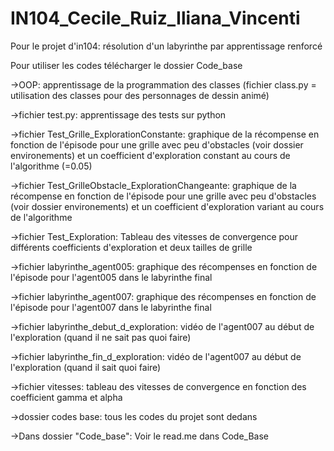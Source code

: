 # IN104_Cecile_Ruiz_Iliana_Vincenti
Pour le projet d'in104: résolution d'un labyrinthe par apprentissage renforcé

Pour utiliser les codes télécharger le dossier Code_base

->OOP: apprentissage de la programmation des classes (fichier class.py = utilisation des classes pour des personnages de dessin animé)

->fichier test.py: apprentissage des tests sur python

->fichier Test_Grille_ExplorationConstante: graphique de la récompense en fonction de l'épisode pour une grille avec peu d'obstacles (voir dossier environements) et un coefficient d'exploration constant au cours de l'algorithme (=0.05)

->fichier Test_GrilleObstacle_ExplorationChangeante: graphique de la récompense en fonction de l'épisode pour une grille avec peu d'obstacles (voir dossier environements) et un coefficient d'exploration variant au cours de l'algorithme

->fichier Test_Exploration: Tableau des vitesses de convergence pour différents coefficients d'exploration et deux tailles de grille

->fichier labyrinthe_agent005: graphique des récompenses en fonction de l'épisode pour l'agent005 dans le labyrinthe final

->fichier labyrinthe_agent007: graphique des récompenses en fonction de l'épisode pour l'agent007 dans le labyrinthe final

->fichier labyrinthe_debut_d_exploration: vidéo de l'agent007 au début de l'exploration (quand il ne sait pas quoi faire)

->fichier labyrinthe_fin_d_exploration: vidéo de l'agent007 au début de l'exploration (quand il sait quoi faire)

->fichier vitesses: tableau des vitesses de convergence en fonction des coefficient gamma et alpha

->dossier codes base: tous les codes du projet sont dedans


->Dans dossier "Code_base": Voir le read.me dans Code_Base

    
